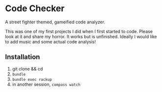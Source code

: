 # Code Checker

A street fighter themed, gameified code analyzer.

This was one of my first projects I did when I first started to code. Please look at it and share my horror. It works but is unfinished. Ideally I would like to add music and some actual code analysis!

## Installation

1. git clone && cd
1. `bundle`
1. `bundle exec rackup`
1. in another session, `compass watch`
